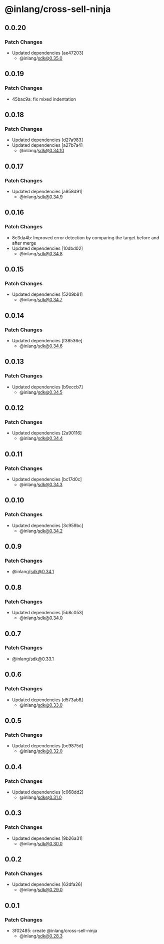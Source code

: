 # @inlang/cross-sell-ninja

## 0.0.20

### Patch Changes

- Updated dependencies [ae47203]
  - @inlang/sdk@0.35.0

## 0.0.19

### Patch Changes

- 45bac9a: fix mixed indentation

## 0.0.18

### Patch Changes

- Updated dependencies [d27a983]
- Updated dependencies [a27b7a4]
  - @inlang/sdk@0.34.10

## 0.0.17

### Patch Changes

- Updated dependencies [a958d91]
  - @inlang/sdk@0.34.9

## 0.0.16

### Patch Changes

- 8e3da4b: Improved error detection by comparing the target before and after merge
- Updated dependencies [10dbd02]
  - @inlang/sdk@0.34.8

## 0.0.15

### Patch Changes

- Updated dependencies [5209b81]
  - @inlang/sdk@0.34.7

## 0.0.14

### Patch Changes

- Updated dependencies [f38536e]
  - @inlang/sdk@0.34.6

## 0.0.13

### Patch Changes

- Updated dependencies [b9eccb7]
  - @inlang/sdk@0.34.5

## 0.0.12

### Patch Changes

- Updated dependencies [2a90116]
  - @inlang/sdk@0.34.4

## 0.0.11

### Patch Changes

- Updated dependencies [bc17d0c]
  - @inlang/sdk@0.34.3

## 0.0.10

### Patch Changes

- Updated dependencies [3c959bc]
  - @inlang/sdk@0.34.2

## 0.0.9

### Patch Changes

- @inlang/sdk@0.34.1

## 0.0.8

### Patch Changes

- Updated dependencies [5b8c053]
  - @inlang/sdk@0.34.0

## 0.0.7

### Patch Changes

- @inlang/sdk@0.33.1

## 0.0.6

### Patch Changes

- Updated dependencies [d573ab8]
  - @inlang/sdk@0.33.0

## 0.0.5

### Patch Changes

- Updated dependencies [bc9875d]
  - @inlang/sdk@0.32.0

## 0.0.4

### Patch Changes

- Updated dependencies [c068dd2]
  - @inlang/sdk@0.31.0

## 0.0.3

### Patch Changes

- Updated dependencies [9b26a31]
  - @inlang/sdk@0.30.0

## 0.0.2

### Patch Changes

- Updated dependencies [62dfa26]
  - @inlang/sdk@0.29.0

## 0.0.1

### Patch Changes

- 3f02485: create @inlang/cross-sell-ninja
  - @inlang/sdk@0.28.3
